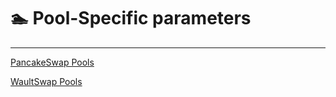 # 🏊 Pool-Specific parameters

***

[PancakeSwap Pools](pool-specific-parameters//pool-specific-parameters.md)    

[WaultSwap Pools](pool-specific-parameters/waultswap-pools.md)    